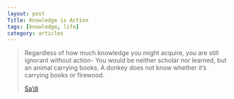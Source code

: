 ```yaml
---
layout: post
Title: Knowledge is Action
tags: [knowledge, life]
category: articles
---
```


> Regardless of how much knowledge you might acquire, you are still ignorant without action- You would be neither scholar nor learned, but an animal carrying books. A donkey does not know whether it’s carrying books or firewood. 
> 
> [Sa’di](http://amzn.to/ZzHAXy "Sa'di")
